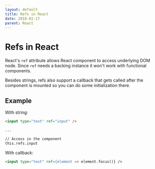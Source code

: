 ```yaml
---
layout: default
title: Refs in React
date: 2018-02-17
parent: React
---
```


# Refs in React

React's `ref` attribute allows React component to access underlying DOM node. Since `ref` needs a backing instance it won't work with functional components.

Besides strings, refs also support a callback that gets called after the component is mounted so you can do some initialization there.

## Example

With string:

```html
<input type="text" ref="input" />

...

// Access in the component
this.refs.input
```

With callback:

```html
<input type="text" ref={element => element.focus()} />
```